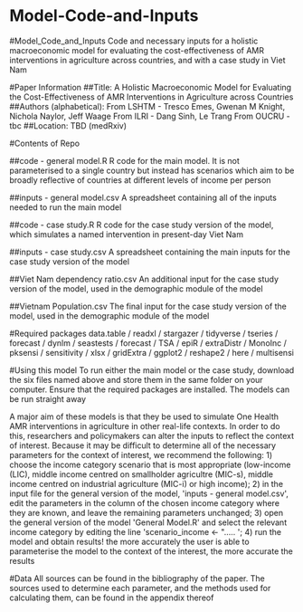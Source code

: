 # Model-Code-and-Inputs
#Model_Code_and_Inputs
Code and necessary inputs for a holistic macroeconomic model for evaluating the cost-effectiveness of AMR interventions in agriculture across countries, and with a case study in Viet Nam

#Paper Information
##Title: A Holistic Macroeconomic Model for Evaluating the Cost-Effectiveness of AMR Interventions in Agriculture across Countries
##Authors (alphabetical): 
From LSHTM - Tresco Emes, Gwenan M Knight, Nichola Naylor, Jeff Waage
From ILRI - Dang Sinh, Le Trang
From OUCRU - tbc
##Location: TBD (medRxiv)

#Contents of Repo

##code - general model.R
R code for the main model. It is not parameterised to a single country but instead has scenarios which aim to be broadly reflective of countries at different levels of income per person

##inputs - general model.csv
A spreadsheet containing all of the inputs needed to run the main model

##code - case study.R
R code for the case study version of the model, which simulates a named intervention in present-day Viet Nam

##inputs - case study.csv
A spreadsheet containing the main inputs for the case study version of the model

##Viet Nam dependency ratio.csv
An additional input for the case study version of the model, used in the demographic module of the model

##Vietnam Population.csv
The final input for the case study version of the model, used in the demographic module of the model

#Required packages
data.table / readxl / stargazer / tidyverse / tseries / forecast / dynlm / seastests / forecast / TSA / epiR / extraDistr / MonoInc / pksensi / sensitivity / xlsx / gridExtra / ggplot2 / reshape2 / here / multisensi

#Using this model
To run either the main model or the case study, download the six files named above and store them in the same folder on your computer. Ensure that the required packages are installed. The models can be run straight away 

A major aim of these models is that they be used to simulate One Health AMR interventions in agriculture in other real-life contexts. In order to do this, researchers and policymakers can alter the inputs to reflect the context of interest. Because it may be difficult to determine all of the necessary parameters for the context of interest, we recommend the following: 1) choose the income category scenario that is most appropriate (low-income (LIC), middle income centred on smallholder agricultre (MIC-s), middle income centred on industrial agriculture (MIC-i) or high income); 2) in the input file for the general version of the model, 'inputs - general model.csv', edit the parameters in the column of the chosen income category where they are known, and leave the remaining parameters unchanged; 3) open the general version of the model 'General Model.R' and select the relevant income category by editing the line 'scenario_income <- "..... '; 4) run the model and obtain results! the more accurately the user is able to parameterise the model to the context of the interest, the more accurate the results

#Data
All sources can be found in the bibliography of the paper. The sources used to determine each parameter, and the methods used for calculating them, can be found in the appendix thereof

